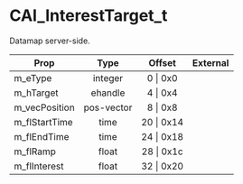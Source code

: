 # CAI_InterestTarget_t

Datamap server-side.

|Prop|Type|Offset|External|
|---|:-:|:-:|--:|
|m_eType|integer|0 \| 0x0||
|m_hTarget|ehandle|4 \| 0x4||
|m_vecPosition|pos-vector|8 \| 0x8||
|m_flStartTime|time|20 \| 0x14||
|m_flEndTime|time|24 \| 0x18||
|m_flRamp|float|28 \| 0x1c||
|m_flInterest|float|32 \| 0x20||
